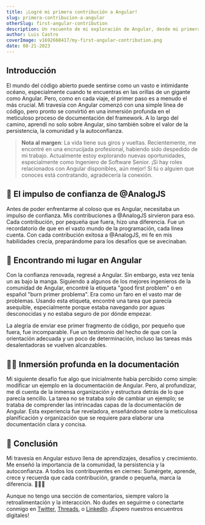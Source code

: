 ```yaml
---
title: ¡Logré mi primera contribución a Angular!
slug: primera-contribucion-a-angular
otherSlug: first-angular-contribution
description: Un recuento de mi exploración de Angular, desde mi primera contribución simple hasta la comprensión de la complejidad de su proceso de documentación.
author: Luis Castro
coverImage: v1692660417/my-first-angular-contribution.png
date: 08-21-2023
---
```


## Introducción

El mundo del código abierto puede sentirse como un vasto e intimidante océano, especialmente cuando te encuentras en las orillas de un gigante como Angular. Pero, como en cada viaje, el primer paso es a menudo el más crucial. Mi travesía con Angular comenzó con una simple línea de código, pero pronto se convirtió en una inmersión profunda en el meticuloso proceso de documentación del framework. A lo largo del camino, aprendí no solo sobre Angular, sino también sobre el valor de la persistencia, la comunidad y la autoconfianza.

> **Nota al margen**: La vida tiene sus giros y vueltas. Recientemente, me encontré en una encrucijada profesional, habiendo sido despedido de mi trabajo. Actualmente estoy explorando nuevas oportunidades, especialmente como Ingeniero de Software Senior. ¡Si hay roles relacionados con Angular disponibles, aún mejor! Si tú o alguien que conoces está contratando, agradecería la conexión.

## 🌱 **El impulso de confianza de @AnalogJS**

Antes de poder enfrentarme al coloso que es Angular, necesitaba un impulso de confianza. Mis contribuciones a @AnalogJS sirvieron para eso. Cada contribución, por pequeña que fuera, hizo una diferencia. Fue un recordatorio de que en el vasto mundo de la programación, cada línea cuenta. Con cada contribución exitosa a @AnalogJS, mi fe en mis habilidades crecía, preparándome para los desafíos que se avecinaban.

## 🎉 **Encontrando mi lugar en Angular**

Con la confianza renovada, regresé a Angular. Sin embargo, esta vez tenía un as bajo la manga. Siguiendo a algunos de los mejores ingenieros de la comunidad de Angular, encontré la etiqueta "good first problem" o en español "burn primer problema". Era como un faro en el vasto mar de problemas. Usando esta etiqueta, encontré una tarea que parecía asequible, especialmente porque estaba navegando por aguas desconocidas y no estaba seguro de por dónde empezar.

La alegría de enviar ese primer fragmento de código, por pequeño que fuera, fue incomparable. Fue un testimonio del hecho de que con la orientación adecuada y un poco de determinación, incluso las tareas más desalentadoras se vuelven alcanzables.

## 🕵️‍♂️ **Inmersión profunda en la documentación**

Mi siguiente desafío fue algo que inicialmente había percibido como simple: modificar un ejemplo en la documentación de Angular. Pero, al profundizar, me di cuenta de la inmensa organización y estructura detrás de lo que parecía sencillo. La tarea no se trataba solo de cambiar un ejemplo; se trataba de comprender las intrincadas capas de la documentación de Angular. Esta experiencia fue reveladora, enseñándome sobre la meticulosa planificación y organización que se requiere para elaborar una documentación clara y concisa.

## 🎈 **Conclusión**

Mi travesía en Angular estuvo llena de aprendizajes, desafíos y crecimiento. Me enseñó la importancia de la comunidad, la persistencia y la autoconfianza. A todos los contribuyentes en ciernes: Sumérgete, aprende, crece y recuerda que cada contribución, grande o pequeña, marca la diferencia. 🎉🚀🎈

Aunque no tengo una sección de comentarios, siempre valoro la retroalimentación y la interacción. No dudes en seguirme o conectarte conmigo en [Twitter](https://twitter.com/LuisHCCDev), [Threads](https://www.threads.net/@luishccdev), o [LinkedIn](https://www.linkedin.com/in/luis-castro-cabrera/). ¡Espero nuestros encuentros digitales!
